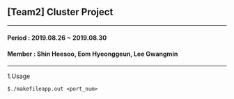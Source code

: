 
## [Team2] Cluster Project
---
#### Period : 2019.08.26 ~ 2019.08.30
#### Member : Shin Heesoo, Eom Hyeonggeun, Lee Gwangmin
---
1.Usage
```
$./makefileapp.out <port_num>
```

